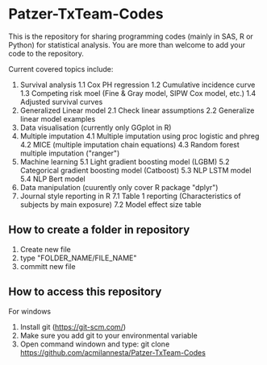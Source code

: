 # Patzer-TxTeam-Codes
This is the repository for sharing programming codes (mainly in SAS, R or Python) for statistical analysis.
You are more than welcome to add your code to the repository. 

Current covered topics include:
1. Survival analysis
1.1 Cox PH regression
1.2 Cumulative incidence curve
1.3 Competing risk moel (Fine & Gray model, SIPW Cox model, etc.)
1.4 Adjusted survival curves
2. Generalized Linear model
2.1 Check linear assumptions
2.2 Generalize linear model examples
3. Data visualisation (currently only GGplot in R)
4. Multiple imputation
4.1 Multiple imputation using proc logistic and phreg
4.2 MICE (multiple imputation chain equations)
4.3 Random forest multiple imputation ("ranger")
5. Machine learning
5.1 Light gradient boosting model (LGBM)
5.2 Categorical gradient boosting model (Catboost)
5.3 NLP LSTM model
5.4 NLP Bert model
6. Data manipulation (cuurently only cover R package "dplyr")
7. Journal style reporting in R
7.1 Table 1 reporting (Characteristics of subjects by main exposure)
7.2 Model effect size table
  
## How to create a folder in repository
1. Create new file
2. type "FOLDER_NAME/FILE_NAME"
3. committ new file

## How to access this repository
For windows
1. Install git (https://git-scm.com/)
2. Make sure you add git to your environmental variable
3. Open command windown and type: git clone https://github.com/acmilannesta/Patzer-TxTeam-Codes <local path to save the repository>
